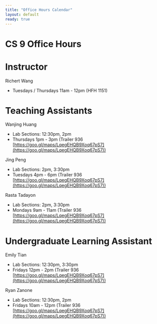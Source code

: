 ```yaml
---
title: "Office Hours Calendar"
layout: default
ready: true
---
```


<h1><strong>CS 9 Office Hours</strong></h1>

# Instructor

Richert Wang

* Tuesdays / Thursdays 11am - 12pm (HFH 1151)

# Teaching Assistants

Wanjing Huang

* Lab Sections: 12:30pm, 2pm
* Thursdays 1pm - 3pm (Trailer 936 [https://goo.gl/maps/LqegEHQB9Xoq67pS7](https://goo.gl/maps/LqegEHQB9Xoq67pS7))

Jing Peng

* Lab Sections: 2pm, 3:30pm
* Tuesdays 4pm - 6pm (Trailer 936 [https://goo.gl/maps/LqegEHQB9Xoq67pS7](https://goo.gl/maps/LqegEHQB9Xoq67pS7))

Rasta Tadayon

* Lab Sections: 2pm, 3:30pm
* Mondays 9am - 11am (Trailer 936 [https://goo.gl/maps/LqegEHQB9Xoq67pS7](https://goo.gl/maps/LqegEHQB9Xoq67pS7))

# Undergraduate Learning Assistant

Emily Tian

* Lab Sections: 12:30pm, 3:30pm
* Fridays 12pm - 2pm (Trailer 936 [https://goo.gl/maps/LqegEHQB9Xoq67pS7](https://goo.gl/maps/LqegEHQB9Xoq67pS7))

Ryan Zanone

* Lab Sections: 12:30pm, 2pm
* Fridays 10am - 12pm (Trailer 936 [https://goo.gl/maps/LqegEHQB9Xoq67pS7](https://goo.gl/maps/LqegEHQB9Xoq67pS7))
